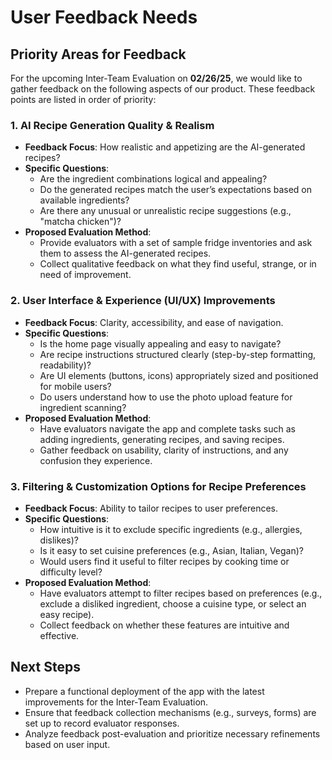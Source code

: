 # User Feedback Needs

## Priority Areas for Feedback

For the upcoming Inter-Team Evaluation on **02/26/25**, we would like to gather feedback on the following aspects of our product. These feedback points are listed in order of priority:

### 1. **AI Recipe Generation Quality & Realism**
   - **Feedback Focus**: How realistic and appetizing are the AI-generated recipes?
   - **Specific Questions**:
     - Are the ingredient combinations logical and appealing?
     - Do the generated recipes match the user’s expectations based on available ingredients?
     - Are there any unusual or unrealistic recipe suggestions (e.g., "matcha chicken")?
   - **Proposed Evaluation Method**:
     - Provide evaluators with a set of sample fridge inventories and ask them to assess the AI-generated recipes.
     - Collect qualitative feedback on what they find useful, strange, or in need of improvement.

### 2. **User Interface & Experience (UI/UX) Improvements**
   - **Feedback Focus**: Clarity, accessibility, and ease of navigation.
   - **Specific Questions**:
     - Is the home page visually appealing and easy to navigate?
     - Are recipe instructions structured clearly (step-by-step formatting, readability)?
     - Are UI elements (buttons, icons) appropriately sized and positioned for mobile users?
     - Do users understand how to use the photo upload feature for ingredient scanning?
   - **Proposed Evaluation Method**:
     - Have evaluators navigate the app and complete tasks such as adding ingredients, generating recipes, and saving recipes.
     - Gather feedback on usability, clarity of instructions, and any confusion they experience.

### 3. **Filtering & Customization Options for Recipe Preferences**
   - **Feedback Focus**: Ability to tailor recipes to user preferences.
   - **Specific Questions**:
     - How intuitive is it to exclude specific ingredients (e.g., allergies, dislikes)?
     - Is it easy to set cuisine preferences (e.g., Asian, Italian, Vegan)?
     - Would users find it useful to filter recipes by cooking time or difficulty level?
   - **Proposed Evaluation Method**:
     - Have evaluators attempt to filter recipes based on preferences (e.g., exclude a disliked ingredient, choose a cuisine type, or select an easy recipe).
     - Collect feedback on whether these features are intuitive and effective.

## Next Steps
- Prepare a functional deployment of the app with the latest improvements for the Inter-Team Evaluation.
- Ensure that feedback collection mechanisms (e.g., surveys, forms) are set up to record evaluator responses.
- Analyze feedback post-evaluation and prioritize necessary refinements based on user input.
